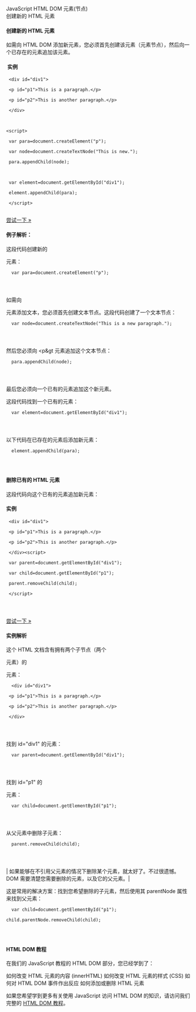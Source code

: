  JavaScript HTML DOM 元素(节点)  
创建新的 HTML 元素

 

#### 创建新的 HTML 元素

如需向 HTML DOM 添加新元素，您必须首先创建该元素（元素节点），然后向一个已存在的元素追加该元素。   
####  实例

 
```
 <div id="div1">

 <p id="p1">This is a paragraph.</p>

 <p id="p2">This is another paragraph.</p>

 </div>



<script>

 var para=document.createElement("p");

 var node=document.createTextNode("This is new.");

 para.appendChild(node);



 var element=document.getElementById("div1");

 element.appendChild(para);

 </script>


```
 

[尝试一下 »](http://www.w3cschool.cc/try/try.php?filename=try_elementcreate) 

 



#### 例子解析： 

 这段代码创建新的<p> 元素： 

 
```
  var para=document.createElement("p");

 


```
 如需向 <p> 元素添加文本，您必须首先创建文本节点。这段代码创建了一个文本节点：

 
```
  var node=document.createTextNode("This is a new paragraph.");

 


```
 然后您必须向 <p&amp;gt 元素追加这个文本节点：

 
```
  para.appendChild(node);

 


```
 最后您必须向一个已有的元素追加这个新元素。 

 这段代码找到一个已有的元素：

 
```
  var element=document.getElementById("div1");

 


```
 以下代码在已存在的元素后添加新元素：

 
```
  element.appendChild(para);

 


```
 



#### 删除已有的 HTML 元素

 这段代码向这个已有的元素追加新元素：

  
#### 实例

 
```
 <div id="div1">

 <p id="p1">This is a paragraph.</p>

 <p id="p2">This is another paragraph.</p>

 </div><script>

 var parent=document.getElementById("div1");

 var child=document.getElementById("p1");

 parent.removeChild(child);

 </script>

 


```
 

[尝试一下 »](http://www.w3cschool.cc/try/try.php?filename=try_elementremove) 

 



#### 实例解析 

 这个 HTML 文档含有拥有两个子节点（两个 <p> 元素）的 <div> 元素：

 
```
  <div id="div1">

 <p id="p1">This is a paragraph.</p>

 <p id="p2">This is another paragraph.</p>

 </div>

 


```
 找到 id="div1" 的元素：

 
```
  var parent=document.getElementById("div1");

 


```
 找到 id="p1" 的 <p> 元素： 

 
```
  var child=document.getElementById("p1");

 


```
 从父元素中删除子元素：

 
```
  parent.removeChild(child);

 


```
 



| 如果能够在不引用父元素的情况下删除某个元素，就太好了。不过很遗憾。DOM 需要清楚您需要删除的元素，以及它的父元素。|

这是常用的解决方案：找到您希望删除的子元素，然后使用其 parentNode 属性来找到父元素：

 
```
  var child=document.getElementById("p1");

child.parentNode.removeChild(child);

 


```
 



#### HTML DOM 教程

 在我们的 JavaScript 教程的 HTML DOM 部分，您已经学到了：

 
如何改变 HTML 元素的内容 (innerHTML)
 如何改变 HTML 元素的样式 (CSS)
 如何对 HTML DOM 事件作出反应
 如何添加或删除 HTML 元素
 
如果您希望学到更多有关使用 JavaScript 访问 HTML DOM 的知识，请访问我们完整的 [HTML DOM 教程](http://www.w3cschool.cc/htmldom/htmldom-tutorial.html)。

 

